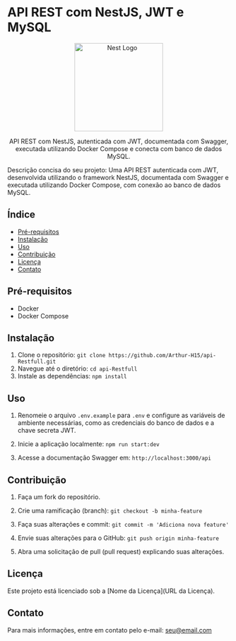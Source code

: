 # API REST com NestJS, JWT e MySQL

<p align="center">
  <a href="http://nestjs.com/" target="blank"><img src="https://nestjs.com/img/logo-small.svg" width="200" alt="Nest Logo" /></a>
</p>

<p align="center">API REST com NestJS, autenticada com JWT, documentada com Swagger, executada utilizando Docker Compose e conecta com banco de dados MySQL.</p>
<p align="center">
  <!-- Coloque aqui os seus próprios badges e links, caso deseje. -->
</p>

Descrição concisa do seu projeto: Uma API REST autenticada com JWT, desenvolvida utilizando o framework NestJS, documentada com Swagger e executada utilizando Docker Compose, com conexão ao banco de dados MySQL.

## Índice

- [Pré-requisitos](#pré-requisitos)
- [Instalação](#instalação)
- [Uso](#uso)
- [Contribuição](#contribuição)
- [Licença](#licença)
- [Contato](#contato)

## Pré-requisitos
- Docker
- Docker Compose

## Instalação

1. Clone o repositório: `git clone https://github.com/Arthur-H15/api-Restfull.git`
2. Navegue até o diretório: `cd api-Restfull`
3. Instale as dependências: `npm install`

## Uso

1. Renomeie o arquivo `.env.example` para `.env` e configure as variáveis de ambiente necessárias, como as credenciais do banco de dados e a chave secreta JWT.

2. Inicie a aplicação localmente: `npm run start:dev`

3. Acesse a documentação Swagger em: `http://localhost:3000/api`

## Contribuição

1. Faça um fork do repositório.

2. Crie uma ramificação (branch): `git checkout -b minha-feature`

3. Faça suas alterações e commit: `git commit -m 'Adiciona nova feature'`

4. Envie suas alterações para o GitHub: `git push origin minha-feature`

5. Abra uma solicitação de pull (pull request) explicando suas alterações.

## Licença

Este projeto está licenciado sob a [Nome da Licença](URL da Licença).

## Contato

Para mais informações, entre em contato pelo e-mail: seu@email.com


